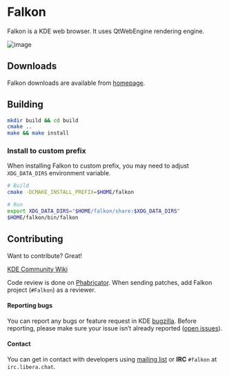 # Falkon

Falkon is a KDE web browser. It uses QtWebEngine rendering engine.

![image](https://www.falkon.org/images/screenshot.png)

## Downloads

Falkon downloads are available from [homepage](https://www.falkon.org/download/).

## Building

```sh
mkdir build && cd build
cmake ..
make && make install
```

### Install to custom prefix

When installing Falkon to custom prefix, you may need to adjust `XDG_DATA_DIRS` environment variable.

```sh
# Build
cmake -DCMAKE_INSTALL_PREFIX=$HOME/falkon

# Run
export XDG_DATA_DIRS="$HOME/falkon/share:$XDG_DATA_DIRS"
$HOME/falkon/bin/falkon
```

## Contributing

Want to contribute? Great!

[KDE Community Wiki](https://community.kde.org/Get_Involved)

Code review is done on [Phabricator](https://community.kde.org/Infrastructure/Phabricator). When sending patches, add Falkon project (`#Falkon`) as a reviewer.

#### Reporting bugs

You can report any bugs or feature request in KDE [bugzilla](https://bugs.kde.org/enter_bug.cgi?product=Falkon). Before reporting, please make sure your issue isn’t already reported ([open issues](https://bugs.kde.org/buglist.cgi?bug_status=UNCONFIRMED&bug_status=CONFIRMED&bug_status=ASSIGNED&bug_status=REOPENED&component=extensions&component=general&list_id=1597725&product=Falkon)).

#### Contact

You can get in contact with developers using [mailing list](https://mail.kde.org/mailman/listinfo/falkon) or __IRC__ `#falkon` at `irc.libera.chat`.

